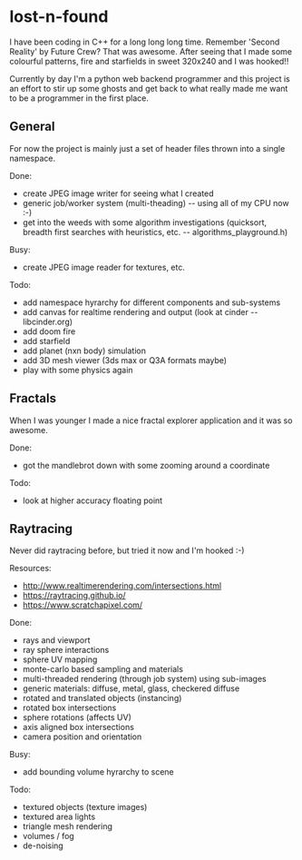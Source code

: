# lost-n-found
I have been coding in C++ for a long long long time.
Remember 'Second Reality' by Future Crew? That was awesome.
After seeing that I made some colourful patterns, fire and starfields in sweet 320x240 and I was hooked!!

Currently by day I'm a python web backend programmer and this project is an effort to stir up some ghosts and get back to what really made me want to be a programmer in the first place.

## General
For now the project is mainly just a set of header files thrown into a single namespace.

Done:
- create JPEG image writer for seeing what I created
- generic job/worker system (multi-theading) -- using all of my CPU now :-)
- get into the weeds with some algorithm investigations (quicksort, breadth first searches with heuristics, etc. -- algorithms_playground.h)

Busy:
- create JPEG image reader for textures, etc.

Todo:
- add namespace hyrarchy for different components and sub-systems
- add canvas for realtime rendering and output (look at cinder -- libcinder.org)
- add doom fire
- add starfield
- add planet (nxn body) simulation
- add 3D mesh viewer (3ds max or Q3A formats maybe)
- play with some physics again

## Fractals
When I was younger I made a nice fractal explorer application and it was so awesome.

Done:
- got the mandlebrot down with some zooming around a coordinate

Todo:
- look at higher accuracy floating point

## Raytracing
Never did raytracing before, but tried it now and I'm hooked :-)

Resources:
- http://www.realtimerendering.com/intersections.html
- https://raytracing.github.io/
- https://www.scratchapixel.com/

Done:
- rays and viewport
- ray sphere interactions
- sphere UV mapping
- monte-carlo based sampling and materials
- multi-threaded rendering (through job system) using sub-images
- generic materials: diffuse, metal, glass, checkered diffuse
- rotated and translated objects (instancing)
- rotated box intersections
- sphere rotations (affects UV)
- axis aligned box intersections
- camera position and orientation

Busy:
- add bounding volume hyrarchy to scene

Todo:
- textured objects (texture images)
- textured area lights
- triangle mesh rendering
- volumes / fog
- de-noising




